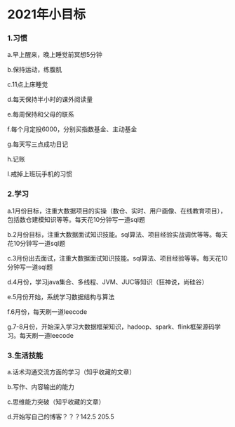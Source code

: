 # 2021年小目标

### 1.习惯

a.早上醒来，晚上睡觉前冥想5分钟

b.保持运动，练腹肌

c.11点上床睡觉

d.每天保持半小时的课外阅读量

e.每周保持和父母的联系

f.每个月定投6000，分别买指数基金、主动基金

g.每天写三点成功日记

h.记账

I.戒掉上班玩手机的习惯

### 2.学习

a.1月份目标，注重大数据项目的实操（数仓、实时、用户画像、在线教育项目），包括数仓建模知识等等。每天花10分钟写一道sql题

b.2月份目标，注重大数据面试知识技能。sql算法、项目经验实战调优等等。每天花10分钟写一道sql题

c.3月份出去面试，注重大数据面试知识技能。sql算法、项目经验等等。每天花10分钟写一道sql题

d.4月份，学习java集合、多线程、JVM、JUC等知识（狂神说，尚硅谷）

e.5月份开始，系统学习数据结构与算法

f.6月份，每天刷一道leecode

g.7-8月份，开始深入学习大数据框架知识，hadoop、spark、flink框架源码学习。每天刷一道leecode

### 3.生活技能

a.话术沟通交流方面的学习（知乎收藏的文章）

b.写作、内容输出的能力

c.思维能力突破（知乎收藏的文章）

d.开始写自己的博客？？？142.5  205.5



